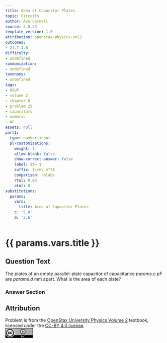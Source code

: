 ```yaml
---
title: Area of Capacitor Plates
topic: Circuits
author: Ava Cornell
source: 2.8.25
template_version: 1.0
attribution: openstax-physics-vol2
outcomes:
- 21.7.1.0
difficulty:
- undefined
randomization:
- undefined
taxonomy:
- undefined
tags:
- OSUP
- volume 2
- chapter 8
- problem 25
- capacitors
- numeric
- AC
assets: null
part1:
  type: number-input
  pl-customizations:
    weight: 1
    allow-blank: false
    show-correct-answer: false
    label: $A= $
    suffix: $\rm\ m^2$
    comparison: relabs
    rtol: 0.03
    atol: 0
substitutions:
  params:
    vars:
      title: Area of Capacitor Plates
    c: '5.0'
    d: '3.6'
---
```

# {{ params.vars.title }}

## Question Text

The plates of an empty parallel-plate capacitor of capacitance ${{params.c }}\textrm{ pF}$ are ${{params.d }}\textrm{ mm}$ apart. What is the area of each plate?

### Answer Section

## Attribution

Problem is from the [OpenStax University Physics Volume 2](https://openstax.org/details/books/university-physics-volume-2) textbook, licensed under the [CC-BY 4.0 license](https://creativecommons.org/licenses/by/4.0/).<br>![Image representing the Creative Commons 4.0 BY license.](https://raw.githubusercontent.com/firasm/bits/master/by.png)